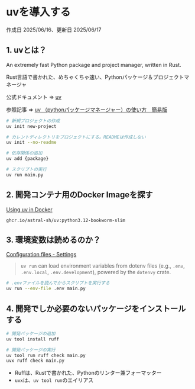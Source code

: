 # uvを導入する

作成日 2025/06/16、更新日 2025/06/17

## 1. uvとは？

An extremely fast Python package and project manager, written in Rust.

Rust言語で書かれた、めちゃくちゃ速い、Pythonパッケージ＆プロジェクトマネージャ

公式ドキュメント => [uv](https://docs.astral.sh/uv/)

参照記事 => [uv （pythonパッケージマネージャー）の使い方　簡易版](https://qiita.com/futakuchi0117/items/9ec8bd84797fed180647)

```bash
# 新規プロジェクトの作成
uv init new-project

# カレントディレクトリをプロジェクトにする。READMEは作成しない
uv init --no-readme

# 依存関係の追加
uv add {package}

# スクリプトの実行
uv run main.py
```

## 2. 開発コンテナ用のDocker Imageを探す

[Using uv in Docker](https://docs.astral.sh/uv/guides/integration/docker/)

`ghcr.io/astral-sh/uv:python3.12-bookworm-slim`

## 3. 環境変数は読めるのか？

[Configuration files - Settings](https://docs.astral.sh/uv/concepts/configuration-files/#settings)

> `uv run` can load environment variables from dotenv files (e.g., `.env`, `.env.local`, `.env.development`), powered by the `dotenvy` crate.

```bash
# .envファイルを読んでからスクリプトを実行する
uv run --env-file .env main.py
```

## 4. 開発でしか必要のないパッケージをインストールする

```bash
# 開発パッケージの追加
uv tool install ruff

# 開発パッケージの実行
uv tool run ruff check main.py
uvx ruff check main.py
```

- Ruffは、Rustで書かれた、Pythonのリンター兼フォーマッター
- `uvx`は、`uv tool run`のエイリアス
